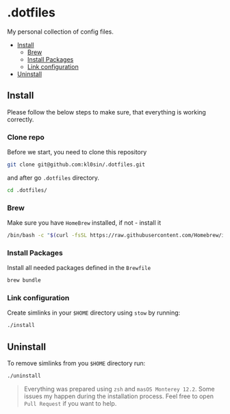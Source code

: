 # .dotfiles

My personal collection of config files.

- [Install](#install)
  - [Brew](#brew)
  - [Install Packages](#install-packages)
  - [Link configuration](#link-configuration)
 - [Uninstall](#uninstall)

## Install

Please follow the below steps to make sure, that everything is working correctly.

### Clone repo

Before we start, you need to clone this repository

```zsh
git clone git@github.com:kl0sin/.dotfiles.git
```
and after go `.dotfiles` directory.

```zsh
cd .dotfiles/
```

### Brew

Make sure you have `HomeBrew` installed, if not - install it

```zsh
/bin/bash -c "$(curl -fsSL https://raw.githubusercontent.com/Homebrew/install/HEAD/install.sh)"
```

### Install Packages

Install all needed packages defined in the `Brewfile`

```zsh
brew bundle
```

### Link configuration

Create simlinks in your `$HOME` directory using `stow` by running:

```zsh
./install
```

## Uninstall

To remove simlinks from you `$HOME` directory run:

```zsh
./uninstall
```


> Everything was prepared using `zsh` and `masOS Monterey 12.2`. Some issues my happen during the installation process. Feel free to open `Pull Request` if you want to help.
